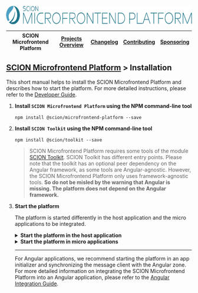 <a href="/README.md"><img src="/resources/branding/scion-microfrontend-platform-banner.svg" height="50" alt="SCION Microfrontend Platform"></a>

| SCION Microfrontend Platform | [Projects Overview][menu-projects-overview] | [Changelog][menu-changelog] | [Contributing][menu-contributing] | [Sponsoring][menu-sponsoring] |  
| --- | --- | --- | --- | --- |

## [SCION Microfrontend Platform][menu-home] > Installation

This short manual helps to install the SCION Microfrontend Platform and describes how to start the platform. For more detailed instructions, please refer to the [Developer Guide][link-developer-guide#configuration].


1. **Install `SCION Microfrontend Platform` using the NPM command-line tool**

   ```console
   npm install @scion/microfrontend-platform --save
   ```
  
1. **Install `SCION Toolkit` using the NPM command-line tool**

   ```console
   npm install @scion/toolkit --save
   ```

   > SCION Microfrontend Platform requires some tools of the module [SCION Toolkit][link-scion-toolkit]. SCION Toolkit has different entry points. Please note that the toolkit has an optional peer dependency on the Angular framework, as some tools are Angular-agnostic. However, the SCION Microfrontend Platform only uses framework-agnostic tools. **So do not be misled by the warning that Angular is missing. The platform does not depend on the Angular framework.**

1. **Start the platform**

   The platform is started differently in the host application and the micro applications to be integrated.

   <details>
     <summary><strong>Start the platform in the host application</strong></summary>
     <br>
    
   The host application provides the top-level integration container for microfrontends. Typically, it is the web app which the user loads into his browser and provides the main application shell, defining areas to embed microfrontends. The host application registers the micro applications when starting the platform host.

   3.1. *Registering micro applications*

      For each micro application to register, you must provide an application config with the application's symbolic name and the URL to its manifest.
      ```ts
      const platformConfig: MicroApplicationConfig[] = [
        {symbolicName: 'host-app', manifestUrl: '/manifest.json'}, // optional
        {symbolicName: 'products-app', manifestUrl: 'http://localhost:4201/manifest.json'},
        {symbolicName: 'shopping-cart-app', manifestUrl: 'http://localhost:4202/manifest.json'},
      ];
      ```
      Symbolic names must be unique and are used by the micro applications to connect to the platform host. The manifest is a JSON file that contains information about a micro application.
   
   3.2. *Starting the platform*

      When starting the platform, you pass the app config array as first argument, as following:
      ```ts
      await MicrofrontendPlatform.startHost(platformConfig, {symbolicName: 'host-app'});
      ```
      Alternatively, you could load the config asynchronously using a config loader, e.g., for loading the config over the network.

      The second argument is the symbolic name of the micro application starting the platform host. It is optional. If specified, the host app can interact with the platform and other micro applications, e.g., publish messages or navigate in router outlets. The host application has no extra privileges compared to other micro applications and must also provide a manifest file. The manifest declares at least the name of the application, as follows:
 
      ```json
      {
        "name": "Host App"
      }
      ```

      The method for starting the platform host returns a Promise that resolves when the platform started successfully. You should wait for the Promise to resolve before interacting with the platform.
   </details>    
 
   <details>
     <summary><strong>Start the platform in micro applications</strong></summary>
     <br>
     
   For a micro application to connect to the platform host, it must be registered in the host application. For this, the micro application must provide a manifest file.  
 
   3.1. *Providing a manifest*
  
      Create the manifest file, for example, `manifest.json`. The manifest declares at least the name of the application.
 
      ```json
      {
        "name": "Products App"
      }
      ```
   
   3.2. *Connecting to the platform host*
   
      ```ts
      await MicrofrontendPlatform.connectToHost({symbolicName: 'products-app'});
      ```
   
      As the symbolic name, you must pass the exact same name under which you registered the micro application in the host application.
      
      The method for connecting to the platform host returns a Promise that resolves when connected to the platform host, or that rejects if not finding the platform host or if the micro application is not authorized to connect. You should wait for the Promise to resolve before interacting with the platform.
  
   </details>
   
   ***
   
   For Angular applications, we recommend starting the platform in an app initializer and synchronizing the message client with the Angular zone. For more detailed information on integrating the SCION Microfrontend Platform into an Angular application, please refer to the [Angular Integration Guide][link-developer-guide#angular_integration_guide].
   

[menu-home]: /README.md
[menu-projects-overview]: /docs/site/projects-overview.md
[menu-changelog]: /docs/site/changelog/changelog.md
[menu-contributing]: /CONTRIBUTING.md
[menu-sponsoring]: /docs/site/sponsoring.md

[link-developer-guide#configuration]: https://scion-microfrontend-platform-developer-guide.now.sh#chapter:configuration
[link-developer-guide#angular_integration_guide]: https://scion-microfrontend-platform-developer-guide.now.sh#chapter:angular_integration_guide
[link-scion-toolkit]: https://github.com/SchweizerischeBundesbahnen/scion-toolkit/blob/master/README.md
